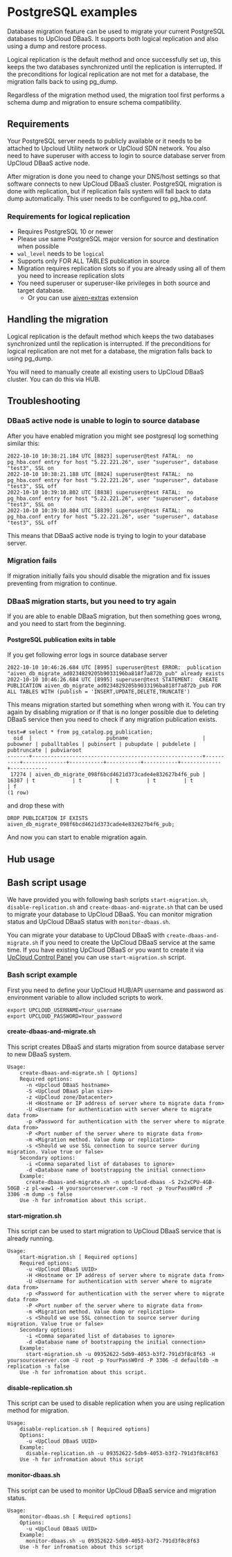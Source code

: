 # PostgreSQL examples
Database migration feature can be used to migrate your current PostgreSQL databases to UpCloud DBaaS. It supports both logical replication and also using a dump and restore process.

Logical replication is the default method and once successfully set up, this keeps the two databases synchronized until 
the replication is interrupted. If the preconditions for logical replication are not met for a database, the migration falls back to using pg_dump.

Regardless of the migration method used, the migration tool first performs a schema dump and migration to ensure schema compatibility.
## Requirements

Your PostgreSQL server needs to publicly available or it needs to be attached to Upcloud Utility network or UpCloud SDN network.
You also need to have superuser with access to login to source database server from UpCloud DBaaS active node.

After migration is done you need to change your DNS/host settings so that software connects to new UpCloud DBaaS cluster. 
PostgreSQL migration is done with replication, but if replication fails system will fall back to data dump automatically. This user needs
to be configured to pg_hba.conf.

### Requirements for logical replication

- Requires PostgreSQL 10 or newer
 - Please use same PostgreSQL major version for source and destination when possible
- `wal_level` needs to be `logical`
- Supports only FOR ALL TABLES publication in source
- Migration requires replication slots so if you are already using all of them you need to increase replication slots
- You need superuser or superuser-like privileges in both source and target database. 
  - Or you can use [aiven-extras](https://github.com/aiven/aiven-extras) extension 

## Handling the migration
Logical replication is the default method which keeps the two databases synchronized until the replication is interrupted.
If the preconditions for logical replication are not met for a database, the migration falls back to using pg_dump.

You will need to manually create all existing users to UpCloud DBaaS cluster. You can do this via HUB.
## Troubleshooting
### DBaaS active node is unable to login to source database
After you have enabled migration you might see postgresql log something similar this:
```
2022-10-10 10:38:21.184 UTC [8823] superuser@test FATAL:  no pg_hba.conf entry for host "5.22.221.26", user "superuser", database "test3", SSL on
2022-10-10 10:38:21.188 UTC [8824] superuser@test FATAL:  no pg_hba.conf entry for host "5.22.221.26", user "superuser", database "test3", SSL off
2022-10-10 10:39:10.802 UTC [8838] superuser@test FATAL:  no pg_hba.conf entry for host "5.22.221.26", user "superuser", database "test3", SSL on
2022-10-10 10:39:10.804 UTC [8839] superuser@test FATAL:  no pg_hba.conf entry for host "5.22.221.26", user "superuser", database "test3", SSL off
```
This means that DBaaS active node is trying to login to your database server.

### Migration fails 
If migration initially fails you should disable the migration and fix issues preventing from migration to continue.

### DBaaS migration starts, but you need to try again
If you are able to enable DBaaS migration, but then something goes wrong, and you need to start from the beginning. 

#### PostgreSQL publication exits in table
If you get following error logs in source database server 
```
2022-10-10 10:46:26.684 UTC [8995] superuser@test ERROR:  publication "aiven_db_migrate_ad0234829205b9033196ba818f7a872b_pub" already exists
2022-10-10 10:46:26.684 UTC [8995] superuser@test STATEMENT:  CREATE PUBLICATION aiven_db_migrate_ad0234829205b9033196ba818f7a872b_pub FOR ALL TABLES WITH (publish = 'INSERT,UPDATE,DELETE,TRUNCATE')
```
This means migration started but something when wrong with it. You can try again by disabling migration or if that is 
no longer possible due to deleting DBaaS service then you need to check if any migration publication exists.
```
test=# select * from pg_catalog.pg_publication; 
  oid  |                        pubname                        | pubowner | puballtables | pubinsert | pubupdate | pubdelete | pubtruncate | pubviaroot 
-------+-------------------------------------------------------+----------+--------------+-----------+-----------+-----------+-------------+------------
 17274 | aiven_db_migrate_098f6bcd4621d373cade4e832627b4f6_pub |    16387 | t            | t         | t         | t         | t           | f
(1 row)
```
and drop these with
```
DROP PUBLICATION IF EXISTS aiven_db_migrate_098f6bcd4621d373cade4e832627b4f6_pub;
```
And now you can start to enable migration again.

## Hub usage

## Bash script usage 

We have provided you with following bash scripts `start-migration.sh`, `disable-replication.sh` and `create-dbaas-and-migrate.sh` that can be used to 
migrate your database to UpCloud DBaaS. You can monitor migration status and UpCloud DBaaS status with `monitor-dbaas.sh`. 

You can migrate your database to UpCloud DBaaS with `create-dbaas-and-migrate.sh` if you need to create the UpCloud DBaaS service at the same time. If you 
have existing UpCloud DBaaS or you want to create it via [UpCloud Control Panel](https://hub.upcloud.com/) you can use `start-migration.sh` script. 

### Bash script example
First you need to define your UpCloud HUB/API username and password as environment variable to allow included scripts to work.
```
export UPCLOUD_USERNAME=Your_username
export UPCLOUD_PASSWORD=Your_password
```

#### create-dbaas-and-migrate.sh
This script creates DBaaS and starts migration from source database server to new DBaaS system. 

```
Usage:
    create-dbaas-and-migrate.sh [ Options]
    Required options:
      -n <Upcloud DBaaS hostname>
      -S <UpCloud DBaaS plan size>
      -z <UpCloud zone/Datacenter>
      -H <Hostname or IP address of server where to migrate data from>
      -U <Username for authentication with server where to migrate data from>
      -p <Password for authentication with the server where to migrate data from>
      -P <Port number of the server where to migrate data from>
      -m <Migration method. Value dump or replication>
      -s <Should we use SSL connection to source server during migration. Value true or false>
    Secondary options:
      -i <Comma separated list of databases to ignore>
      -d <Database name of bootstrapping the initial connection>
    Example:
      create-dbaas-and-migrate.sh -n updcloud-dbaas -S 2x2xCPU-4GB-50GB -z pl-waw1 -H yoursourceserver.com -U root -p YourPassW0rd -P 3306 -m dump -s false
    Use -h for infromation about this script.
```

#### start-migration.sh
This script can be used to start migration to UpCloud DBaaS service that is already running.
```
Usage:
    start-migration.sh [ Required options]
    Required options:
      -u <UpCloud DBaaS UUID>
      -H <Hostname or IP address of server where to migrate data from>
      -U <Username for authentication with server where to migrate data from>
      -p <Password for authentication with the server where to migrate data from>
      -P <Port number of the server where to migrate data from>
      -m <Migration method. Value dump or replication>
      -s <Should we use SSL connection to source server during migration. Value true or false>
    Secondary options:
      -i <Comma separated list of databases to ignore>
      -d <Database name of bootstrapping the initial connection>
    Example:
      start-migration.sh -u 09352622-5db9-4053-b3f2-791d3f8c8f63 -H yoursourceserver.com -U root -p YourPassW0rd -P 3306 -d defaultdb -m replication -s false
    Use -h for infromation about this script.
```

#### disable-replication.sh
This script can be used to disable replication when you are using replication method for migration.

```
Usage:
    disable-replication.sh [ Required options]
    Options:
      -u <UpCloud DBaaS UUID>
    Example:
      disable-replication.sh -u 09352622-5db9-4053-b3f2-791d3f8c8f63
    Use -h for infromation about this script
```

#### monitor-dbaas.sh
This script can be used to monitor UpCloud DBaaS service and migration status.
```
Usage:
    monitor-dbaas.sh [ Required options]
    Options:
      -u <UpCloud DBaaS UUID>
    Example:
      monitor-dbaas.sh -u 09352622-5db9-4053-b3f2-791d3f8c8f63
    Use -h for infromation about this script

```